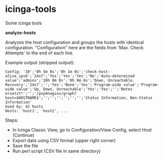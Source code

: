 # icinga-tools
Some icinga tools

**analyze-hosts**

Analyzes the host configuration and groups the hosts with identical configuration. "Configuration" here are the fields from 'Max. Check Attempts' to the end of each line.

Example output (stripped output):
```
Config: '10';'0h 5m 0s';'0h 1m 0s';'check-host-alive_ipv6';'24x7';'Yes';'Yes';'Yes';'No';'Auto-determined value';'admins';'20h 0m 0s';'0h 0m 0s';'Down, Unreachable, Recovery';'24x7';'';'Yes';'None';'Yes';'Program-wide value';'Program-wide value';'Up, Down, Unreachable';'Yes';'Yes';'';'Notes ersetzt*';'';'/pnp4nagios/graph?host=$HOSTNAME$';'';'';'';'';'';'';'Status Information, Non-Status Information'
Used by: 42 hosts
Hosts: 'host1', 'host2', ...
```

Steps:
- In Icinga Classic View, go to Configuration/View Config, select Host (Continue)
- Export data using CSV format (upper right corner)
- Save the file
- Run perl script (CSV file in same directory)

